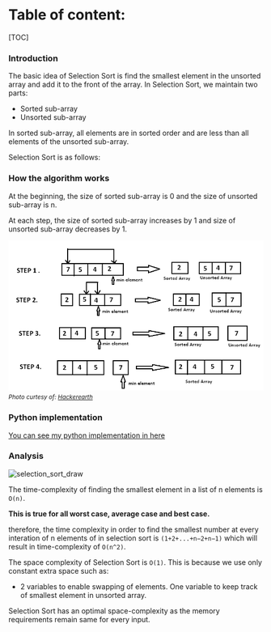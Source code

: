 # Table of content:
[TOC]

### Introduction

The basic idea of Selection Sort is find the smallest element in the unsorted array and add it to the front of the array.
In Selection Sort, we maintain two parts:

- Sorted sub-array
- Unsorted sub-array

In sorted sub-array, all elements are in sorted order and are less than all elements of the unsorted sub-array.

Selection Sort is as follows:

### How the algorithm works
At the beginning, the size of sorted sub-array is 0 and the size of unsorted sub-array is n.

At each step, the size of sorted sub-array increases by 1 and size of unsorted sub-array decreases by 1.

![selection_sort](selection_sort.png)
<small>_Photo curtesy of: [Hackerearth](https://www.hackerearth.com/practice/algorithms/sorting/selection-sort/tutorial/)_</small>

### Python implementation
[You can see my python implementation in here](./selection_sort.py)
### Analysis
![selection_sort_draw](./selection_sort_draw.png)

The time-complexity of finding the smallest element in a list of n elements is `O(n)`. 

**This is true for all worst case, average case and best case.**

therefore, the time complexity in order to find the smallest number at every interation of n elements of in selection sort is `(1+2+...+n−2+n−1)` which will result in time-complexity of `O(n^2)`.

The space complexity of Selection Sort is `O(1)`. This is because we use only constant extra space such as:

- 2 variables to enable swapping of elements.
  One variable to keep track of smallest element in unsorted array.

Selection Sort has an optimal space-complexity as the memory requirements remain same for every input.
